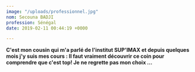 ```yaml
---
image: "/uploads/professionnel.jpg"
nom: Secouna BADJI
profession: Sénégal
date: 2019-02-11 00:44:19 +0000

---
```

**C'est mon cousin qui m'a parlé de l'institut SUP'IMAX et depuis quelques mois j'y suis mes cours : Il faut vraiment découvrir ce coin pour comprendre que c'est top! Je ne regrette pas mon choix ...**